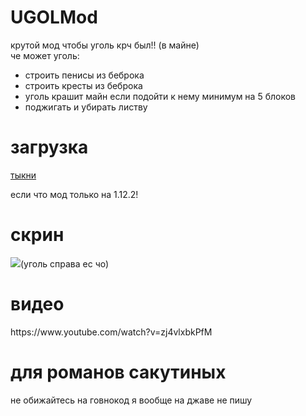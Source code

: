 # UGOLMod
крутой мод чтобы уголь крч был!! (в майне)<br>
че может уголь:
- строить пенисы из беброка
- строить кресты из беброка
- уголь крашит майн если подойти к нему минимум на 5 блоков
- поджигать и убирать листву
# загрузка
<a href="https://github.com/strokegmd/ugolmod/releases">тыкни</a>
<p>если что мод только на 1.12.2!</p>
<h1>скрин</h1>
<img src="https://cdn.discordapp.com/attachments/1210907581753593918/1210907595766767657/image.png?ex=65ec4494&is=65d9cf94&hm=5561a87b63bdf85b0bff4a8e01102d08a0648c5aabf0a255412647f2ea888cc5&"></img>(уголь справа ес чо)
<h1>видео</h1>
https://www.youtube.com/watch?v=zj4vlxbkPfM
<h1>для романов сакутиных</h1>
не обижайтесь на говнокод я вообще на джаве не пишу
